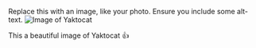 Replace this with an image, like your photo. Ensure you include some alt-text.
![Image of Yaktocat](https://octodex.github.com/images/yaktocat.png)

This a beautiful image of Yaktocat 👍
